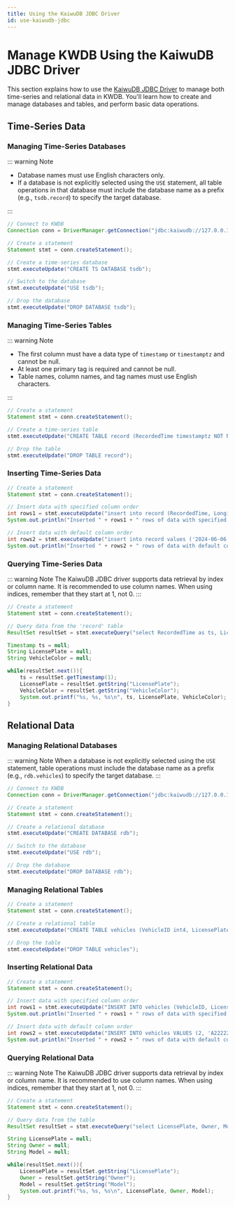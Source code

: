 ```yaml
---
title: Using the KaiwuDB JDBC Driver
id: use-kaiwudb-jdbc
---
```


# Manage KWDB Using the KaiwuDB JDBC Driver

This section explains how to use the [KaiwuDB JDBC Driver](../../development/connect-kaiwudb/java/connect-jdbc.md) to manage both time-series and relational data in KWDB. You'll learn how to create and manage databases and tables, and perform basic data operations.

## Time-Series Data

### Managing Time-Series Databases

::: warning Note

- Database names must use English characters only.
- If a database is not explicitly selected using the `USE` statement, all table operations in that database must include the database name as a prefix (e.g., `tsdb.record`) to specify the target database.

:::

```java
// Connect to KWDB
Connection conn = DriverManager.getConnection("jdbc:kaiwudb://127.0.0.1:26257/defaultdb?user=root&password=123");

// Create a statement
Statement stmt = conn.createStatement();

// Create a time-series database
stmt.executeUpdate("CREATE TS DATABASE tsdb");

// Switch to the database
stmt.executeUpdate("USE tsdb");

// Drop the database
stmt.executeUpdate("DROP DATABASE tsdb");
```

### Managing Time-Series Tables

::: warning Note

- The first column must have a data type of `timestamp` or `timestamptz` and cannot be null.
- At least one primary tag is required and cannot be null.
- Table names, column names, and tag names must use English characters.

:::

```java
// Create a statement
Statement stmt = conn.createStatement();

// Create a time-series table
stmt.executeUpdate("CREATE TABLE record (RecordedTime timestamptz NOT NULL, Longitude float, Latitude float, EngineRPM int) TAGS (LicensePlate varchar(10) NOT NULL, VehicleColor varchar(10)) PRIMARY TAGS (LicensePlate)");

// Drop the table
stmt.executeUpdate("DROP TABLE record");

```

### Inserting Time-Series Data

```java
// Create a statement
Statement stmt = conn.createStatement();

// Insert data with specified column order
int rows1 = stmt.executeUpdate("insert into record (RecordedTime, Longitude, Latitude, EngineRPM, LicensePlate, VehicleColor) values ('2024-06-06 10:00:00', 40.2, 116.2, 3000, 'A11111', 'black')");
System.out.println("Inserted " + rows1 + " rows of data with specified column names.");

// Insert data with default column order
int rows2 = stmt.executeUpdate("insert into record values ('2024-06-06 10:00:01', 39.3, 116.1, 0, 'A22222', 'white')");
System.out.println("Inserted " + rows2 + " rows of data with default column order.");
```

### Querying Time-Series Data

::: warning Note
The KaiwuDB JDBC driver supports data retrieval by index or column name. It is recommended to use column names. When using indices, remember that they start at 1, not 0.
:::

```java
// Create a statement
Statement stmt = conn.createStatement();

// Query data from the 'record' table
ResultSet resultSet = stmt.executeQuery("select RecordedTime as ts, LicensePlate, VehicleColor from record");

Timestamp ts = null;
String LicensePlate = null;
String VehicleColor = null;

while(resultSet.next()){
    ts = resultSet.getTimestamp(1);
    LicensePlate = resultSet.getString("LicensePlate");
    VehicleColor = resultSet.getString("VehicleColor");
    System.out.printf("%s, %s, %s\n", ts, LicensePlate, VehicleColor);
}
```

## Relational Data

### Managing Relational Databases

::: warning Note
When a database is not explicitly selected using the `USE` statement, table operations must include the database name as a prefix (e.g., `rdb.vehicles`) to specify the target database.
:::

```java
// Connect to KWDB
Connection conn = DriverManager.getConnection("jdbc:kaiwudb://127.0.0.1:26257/defaultdb?user=root&password=123");

// Create a statement
Statement stmt = conn.createStatement();

// Create a relational database
stmt.executeUpdate("CREATE DATABASE rdb");

// Switch to the database
stmt.executeUpdate("USE rdb");

// Drop the database
stmt.executeUpdate("DROP DATABASE rdb");
```

### Managing Relational Tables

```java
// Create a statement
Statement stmt = conn.createStatement();

// Create a relational table
stmt.executeUpdate("CREATE TABLE vehicles (VehicleID int4, LicensePlate varchar(10), Owner varchar(10), Model varchar(50), Year int4)");

// Drop the table
stmt.executeUpdate("DROP TABLE vehicles");
```

### Inserting Relational Data

```java
// Create a statement
Statement stmt = conn.createStatement();

// Insert data with specified column order
int rows1 = stmt.executeUpdate("INSERT INTO vehicles (VehicleID, LicensePlate, Owner, Model, Year) VALUES (1, 'A11111', 'Mark', 'Benz', 2020)");
System.out.println("Inserted " + rows1 + " rows of data with specified column names.");

// Insert data with default column order
int rows2 = stmt.executeUpdate("INSERT INTO vehicles VALUES (2, 'A22222', 'Mike', 'Buick', 2022)");
System.out.println("Inserted " + rows2 + " rows of data with default column order.");

```

### Querying Relational Data

::: warning Note
The KaiwuDB JDBC driver supports data retrieval by index or column name. It is recommended to use column names. When using indices, remember that they start at 1, not 0.
:::


```java
// Create a statement
Statement stmt = conn.createStatement();

// Query data from the table
ResultSet resultSet = stmt.executeQuery("select LicensePlate, Owner, Model from vehicles");

String LicensePlate = null;
String Owner = null;
String Model = null;

while(resultSet.next()){
    LicensePlate = resultSet.getString("LicensePlate");
    Owner = resultSet.getString("Owner");
    Model = resultSet.getString("Model");
    System.out.printf("%s, %s, %s\n", LicensePlate, Owner, Model);
}
```